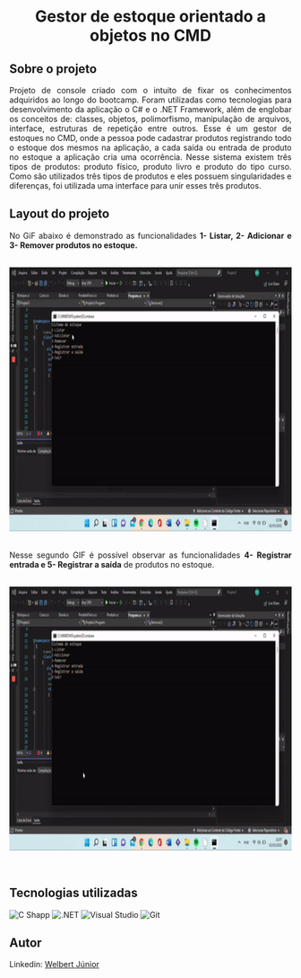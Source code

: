 <div align="center">
  <h1>Gestor de estoque orientado a objetos no CMD</h1>
  </div>

## Sobre o projeto

<p align="justify">
Projeto de console criado com o intuito de fixar os conhecimentos adquiridos ao longo do bootcamp. Foram utilizadas como tecnologias para desenvolvimento da aplicação o C# e  o .NET Framework, além de englobar os conceitos de: classes, objetos, polimorfismo, manipulação de arquivos, interface, estruturas de repetição entre outros. Esse é um gestor de estoques no CMD, onde a pessoa pode cadastrar produtos registrando todo o estoque dos mesmos na aplicação, a cada saída ou entrada de produto no estoque a aplicação cria uma ocorrência. Nesse sistema existem três tipos de produtos: produto físico, produto livro e produto do tipo curso. Como são utilizados três tipos de produtos e eles possuem singularidades e diferenças, foi utilizada uma interface para unir esses três produtos.</p>

## Layout do projeto
<div align="justify">
No GiF abaixo é demonstrado as funcionalidades <b>1- Listar, 2- Adicionar e 3- Remover produtos no estoque.</b>
</div> &ensp;

<p align="center">
  <img width="600" height="470" src="https://github.com/WelbertJr/Bootcamp-DIO---LocalizaLabs-.NET-Developer-2/blob/main/Imagens/ezgif.com-gif-maker.gif">
  </p><br/>

<div align="justify">
Nesse segundo GIF é possível observar as funcionalidades <b>4- Registrar entrada e 5- Registrar a saída</b> de produtos no estoque. &ensp;
</div>&ensp;

<p align="center">
  <img width="600" height="470" src="https://github.com/WelbertJr/Bootcamp-DIO---LocalizaLabs-.NET-Developer-2/blob/main/Imagens/ezgif.com-gif-maker (1).gif">
  </p> &ensp;

## Tecnologias utilizadas
<img alt="C Shapp" src="https://img.shields.io/badge/C%23-239120?style=for-the-badge&logo=c-sharp&logoColor=white"/> <img alt=".NET" src="https://img.shields.io/badge/.NET-512BD4?style=for-the-badge&logo=dotnet&logoColor=white"/> <img alt="Visual Studio" src="https://img.shields.io/badge/Visual%20Studio-5C2D91.svg?style=for-the-badge&logo=visual-studio&logoColor=white"/> <img alt="Git" src="https://img.shields.io/badge/git-%23F05033.svg?style=for-the-badge&logo=git&logoColor=white"/>

## Autor
  Linkedin: [Welbert Júnior](https://www.linkedin.com/in/welbert-junior-2458b4167/)
